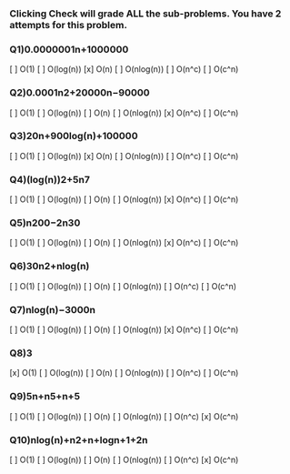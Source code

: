 ### Clicking Check will grade ALL the sub-problems. You have 2 attempts for this problem.
### Q1)0.0000001n+1000000
[ ] O(1)
[ ] O(log(n))
[x] O(n)
[ ] O(nlog(n))
[ ] O(n^c)
[ ] O(c^n)

### Q2)0.0001n2+20000n−90000
[ ] O(1)
[ ] O(log(n))
[ ] O(n)
[ ] O(nlog(n))
[x] O(n^c)
[ ] O(c^n)

### Q3)20n+900log(n)+100000
[ ] O(1)
[ ] O(log(n))
[x] O(n)
[ ] O(nlog(n))
[ ] O(n^c)
[ ] O(c^n)

### Q4)(log(n))2+5n7
[ ] O(1)
[ ] O(log(n))
[ ] O(n)
[ ] O(nlog(n))
[x] O(n^c)
[ ] O(c^n)

### Q5)n200−2n30
[ ] O(1)
[ ] O(log(n))
[ ] O(n)
[ ] O(nlog(n))
[x] O(n^c)
[ ] O(c^n)

### Q6)30n2+nlog(n)
[ ] O(1)
[ ] O(log(n))
[ ] O(n)
[ ] O(nlog(n))
[ ] O(n^c)
[ ] O(c^n)

### Q7)nlog(n)−3000n
[ ] O(1)
[ ] O(log(n))
[ ] O(n)
[ ] O(nlog(n))
[x] O(n^c)
[ ] O(c^n)

### Q8)3
[x] O(1)
[ ] O(log(n))
[ ] O(n)
[ ] O(nlog(n))
[ ] O(n^c)
[ ] O(c^n)

### Q9)5n+n5+n+5
[ ] O(1)
[ ] O(log(n))
[ ] O(n)
[ ] O(nlog(n))
[ ] O(n^c)
[x] O(c^n)

### Q10)nlog(n)+n2+n+logn+1+2n
[ ] O(1)
[ ] O(log(n))
[ ] O(n)
[ ] O(nlog(n))
[ ] O(n^c)
[x] O(c^n)
